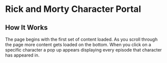 # Rick and Morty Character Portal

## How It Works
The page begins with the first set of content loaded.
As you scroll through the page more content gets loaded on the bottom.
When you click on a specific character a pop up appears displaying every episode that character has appeared in.
